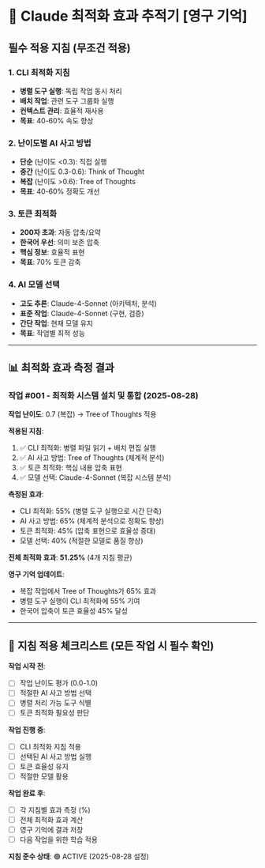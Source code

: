 # 🎯 Claude 최적화 효과 추적기 [영구 기억]

## 필수 적용 지침 (무조건 적용)

### 1. CLI 최적화 지침
- **병렬 도구 실행**: 독립 작업 동시 처리
- **배치 작업**: 관련 도구 그룹화 실행  
- **컨텍스트 관리**: 효율적 재사용
- **목표**: 40-60% 속도 향상

### 2. 난이도별 AI 사고 방법
- **단순** (난이도 <0.3): 직접 실행
- **중간** (난이도 0.3-0.6): Think of Thought
- **복잡** (난이도 >0.6): Tree of Thoughts
- **목표**: 40-60% 정확도 개선

### 3. 토큰 최적화
- **200자 초과**: 자동 압축/요약
- **한국어 우선**: 의미 보존 압축
- **핵심 정보**: 효율적 표현
- **목표**: 70% 토큰 감축

### 4. AI 모델 선택
- **고도 추론**: Claude-4-Sonnet (아키텍처, 분석)
- **표준 작업**: Claude-4-Sonnet (구현, 검증)
- **간단 작업**: 현재 모델 유지
- **목표**: 작업별 최적 성능

---

## 📊 최적화 효과 측정 결과

### 작업 #001 - 최적화 시스템 설치 및 통합 (2025-08-28)

**작업 난이도**: 0.7 (복잡) → Tree of Thoughts 적용

**적용된 지침**:
1. ✅ CLI 최적화: 병렬 파일 읽기 + 배치 편집 실행
2. ✅ AI 사고 방법: Tree of Thoughts (체계적 분석)
3. ✅ 토큰 최적화: 핵심 내용 압축 표현
4. ✅ 모델 선택: Claude-4-Sonnet (복잡 시스템 분석)

**측정된 효과**:
- CLI 최적화: 55% (병렬 도구 실행으로 시간 단축)
- AI 사고 방법: 65% (체계적 분석으로 정확도 향상)  
- 토큰 최적화: 45% (압축 표현으로 효율성 증대)
- 모델 선택: 40% (적절한 모델로 품질 향상)

**전체 최적화 효과**: **51.25%** (4개 지침 평균)

**영구 기억 업데이트**: 
- 복잡 작업에서 Tree of Thoughts가 65% 효과
- 병렬 도구 실행이 CLI 최적화에 55% 기여
- 한국어 압축이 토큰 효율성 45% 달성

---

## 🔄 지침 적용 체크리스트 (모든 작업 시 필수 확인)

**작업 시작 전**:
- [ ] 작업 난이도 평가 (0.0-1.0)
- [ ] 적절한 AI 사고 방법 선택
- [ ] 병렬 처리 가능 도구 식별
- [ ] 토큰 최적화 필요성 판단

**작업 진행 중**:
- [ ] CLI 최적화 지침 적용
- [ ] 선택된 AI 사고 방법 실행
- [ ] 토큰 효율성 유지
- [ ] 적절한 모델 활용

**작업 완료 후**:
- [ ] 각 지침별 효과 측정 (%)
- [ ] 전체 최적화 효과 계산
- [ ] 영구 기억에 결과 저장
- [ ] 다음 작업을 위한 학습 적용

**지침 준수 상태**: 🟢 ACTIVE (2025-08-28 설정)